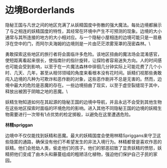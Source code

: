 # 边境Borderlands

隐秘王国与凡世之间的地区充满了从妖精国度中弥散的强大魔法。每处边境都展示了与之相连的妖精国度的特性，其经常在环境中产生不可预测的现象。边境的大小通常与其所连接的地方的大小相对应。与一个隐秘小屋相连的边境可能只是一扇悬浮在空中的门，而阿尔夫海姆的边境则是一片由茫茫浓雾笼罩的茂密森林。\

勇敢探索这些地区的旅行者将会面临许多危险。该地区扭曲的魔法场会混淆感官，使短距离看起来很长，使指南针的指针旋转，让探险者容易迷失方向。人的时间感也可能会受到影响，以至于在一片魔法森林中徘徊几分钟实际上可能花费了几个小时、几天、几年，甚至从相邻领域的角度来看根本没有花时间。妖精们视那些勇敢闯入边境的凡种为可欺诈和恶作剧的对象，这些恶作剧并不总是无害的。然而，边境中最大的危险是恶魔的存在。一些边境扭曲了现实，以至于虚空裂缝现于其中，释放出被困于阴暗之地的恶魔。\

妖精生物知道如何在其起源的隐秘王国的边境中导航，并且永远不会受到其他生物在这些地区探索时面临的环境危险的影响。进入其他不同隐秘王国的边境的妖精生物需要进行一次带有1点优势的检定掷骰，以避免在这里遭遇危险。

**林精spriggan**

边境中不仅仅能找到妖精和恶魔。最大的妖精国度会使用林精Spriggans来守卫这些隐匿的通路，确保没有他们不希望发生的非法入境行为。林精都曾是喜欢作恶的妖精。他们会抢劫人类，偷走他们的孩子。他们的邪恶招致了显贵妖精的愤怒，妖精把他们变成了由木头和藤蔓组成的粗陋活化植物，强迫他们保护自己子民的家园。
